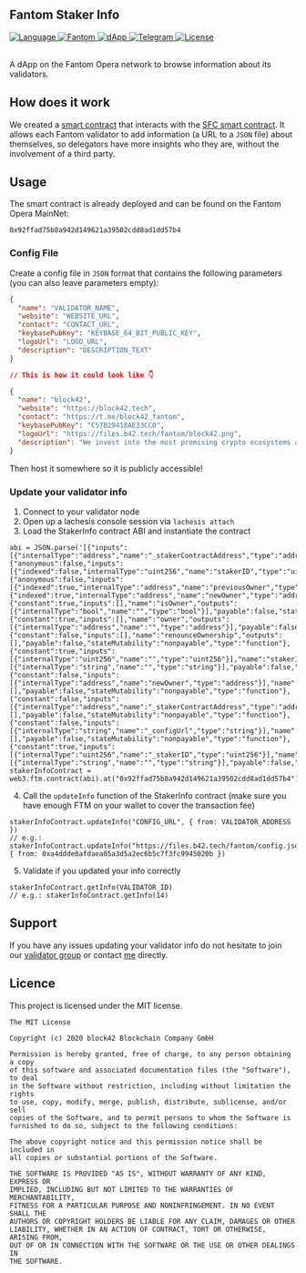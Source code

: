 ## Fantom Staker Info

<div>
  <a href="#">
    <img src="https://img.shields.io/badge/language-solidity-green.svg" alt="Language" />
  </a>
  <a href="https://explorer.fantom.network/address/0x92ffad75b8a942d149621a39502cdd8ad1dd57b4">
    <img src="https://img.shields.io/badge/network-fantom-3478ef.svg" alt="Fantom" />
  </a>
  <a href="https://fantomstaker.info">
    <img src="https://img.shields.io/badge/dapp-live-brightgreen.svg" alt="dApp" />
  </a>
  <a href="https://t.me/block42_fantom">
    <img src="https://img.shields.io/badge/contact-telegram-0088cc.svg" alt="Telegram" />
  </a>
  <a href="#">
    <img src="https://img.shields.io/badge/license-MIT-green.svg" alt="License" />
  </a>
</div>

<br />

A dApp on the Fantom Opera network to browse information about its validators.

## How does it work

We created a [smart contract](https://github.com/block42-blockchain-company/fantom-staker-info/blob/master/smart-contract/contracts/StakerInfo.sol) that interacts with the [SFC smart contract](https://github.com/Fantom-foundation/fantom-sfc/blob/master/contracts/sfc/Staker.sol). It allows each Fantom validator to add information (a URL to a `JSON` file) about themselves, so delegators have more insights who they are, without the involvement of a third party.

## Usage

The smart contract is already deployed and can be found on the Fantom Opera MainNet:

```solidity
0x92ffad75b8a942d149621a39502cdd8ad1dd57b4
```

### Config File

Create a config file in `JSON` format that contains the following parameters (you can also leave parameters empty):

```json
{
  "name": "VALIDATOR_NAME",
  "website": "WEBSITE_URL",
  "contact": "CONTACT_URL",
  "keybasePubKey": "KEYBASE_64_BIT_PUBLIC_KEY",
  "logoUrl": "LOGO_URL",
  "description": "DESCRIPTION_TEXT"
}

// This is how it could look like 👇

{
  "name": "block42",
  "website": "https://block42.tech",
  "contact": "https://t.me/block42_fantom",
  "keybasePubKey": "C57B29418AE33CC0",
  "logoUrl": "https://files.b42.tech/fantom/block42.png",
  "description": "We invest into the most promising crypto ecosystems and help them secure their networks. We provide consulting and development services on top of those protocols to bring adoption and use to them."
}
```

Then host it somewhere so it is publicly accessible!

### Update your validator info

1. Connect to your validator node
2. Open up a lachesis console session via `lachesis attach`
3. Load the StakerInfo contract ABI and instantiate the contract

```solidity
abi = JSON.parse('[{"inputs":[{"internalType":"address","name":"_stakerContractAddress","type":"address"}],"payable":false,"stateMutability":"nonpayable","type":"constructor"},{"anonymous":false,"inputs":[{"indexed":false,"internalType":"uint256","name":"stakerID","type":"uint256"}],"name":"InfoUpdated","type":"event"},{"anonymous":false,"inputs":[{"indexed":true,"internalType":"address","name":"previousOwner","type":"address"},{"indexed":true,"internalType":"address","name":"newOwner","type":"address"}],"name":"OwnershipTransferred","type":"event"},{"constant":true,"inputs":[],"name":"isOwner","outputs":[{"internalType":"bool","name":"","type":"bool"}],"payable":false,"stateMutability":"view","type":"function"},{"constant":true,"inputs":[],"name":"owner","outputs":[{"internalType":"address","name":"","type":"address"}],"payable":false,"stateMutability":"view","type":"function"},{"constant":false,"inputs":[],"name":"renounceOwnership","outputs":[],"payable":false,"stateMutability":"nonpayable","type":"function"},{"constant":true,"inputs":[{"internalType":"uint256","name":"","type":"uint256"}],"name":"stakerInfos","outputs":[{"internalType":"string","name":"","type":"string"}],"payable":false,"stateMutability":"view","type":"function"},{"constant":false,"inputs":[{"internalType":"address","name":"newOwner","type":"address"}],"name":"transferOwnership","outputs":[],"payable":false,"stateMutability":"nonpayable","type":"function"},{"constant":false,"inputs":[{"internalType":"address","name":"_stakerContractAddress","type":"address"}],"name":"updateStakerContractAddress","outputs":[],"payable":false,"stateMutability":"nonpayable","type":"function"},{"constant":false,"inputs":[{"internalType":"string","name":"_configUrl","type":"string"}],"name":"updateInfo","outputs":[],"payable":false,"stateMutability":"nonpayable","type":"function"},{"constant":true,"inputs":[{"internalType":"uint256","name":"_stakerID","type":"uint256"}],"name":"getInfo","outputs":[{"internalType":"string","name":"","type":"string"}],"payable":false,"stateMutability":"view","type":"function"}]')
stakerInfoContract = web3.ftm.contract(abi).at("0x92ffad75b8a942d149621a39502cdd8ad1dd57b4")
```

4. Call the `updateInfo` function of the StakerInfo contract (make sure you have enough FTM on your wallet to cover the transaction fee)

```solidity
stakerInfoContract.updateInfo("CONFIG_URL", { from: VALIDATOR_ADDRESS })
// e.g.: stakerInfoContract.updateInfo("https://files.b42.tech/fantom/config.json", { from: 0xa4ddde0afdaea05a3d5a2ec6b5c7f3fc9945020b })
```

5. Validate if you updated your info correctly

```solidity
stakerInfoContract.getInfo(VALIDATOR_ID)
// e.g.: stakerInfoContract.getInfo(14)
```

## Support

If you have any issues updating your validator info do not hesitate to join our [validator group](https://t.me/block42_fantom) or contact [me](https://t.me/christianlanz) directly.

## Licence

This project is licensed under the MIT license.

```
The MIT License

Copyright (c) 2020 block42 Blockchain Company GmbH

Permission is hereby granted, free of charge, to any person obtaining a copy
of this software and associated documentation files (the "Software"), to deal
in the Software without restriction, including without limitation the rights
to use, copy, modify, merge, publish, distribute, sublicense, and/or sell
copies of the Software, and to permit persons to whom the Software is
furnished to do so, subject to the following conditions:

The above copyright notice and this permission notice shall be included in
all copies or substantial portions of the Software.

THE SOFTWARE IS PROVIDED "AS IS", WITHOUT WARRANTY OF ANY KIND, EXPRESS OR
IMPLIED, INCLUDING BUT NOT LIMITED TO THE WARRANTIES OF MERCHANTABILITY,
FITNESS FOR A PARTICULAR PURPOSE AND NONINFRINGEMENT. IN NO EVENT SHALL THE
AUTHORS OR COPYRIGHT HOLDERS BE LIABLE FOR ANY CLAIM, DAMAGES OR OTHER
LIABILITY, WHETHER IN AN ACTION OF CONTRACT, TORT OR OTHERWISE, ARISING FROM,
OUT OF OR IN CONNECTION WITH THE SOFTWARE OR THE USE OR OTHER DEALINGS IN
THE SOFTWARE.
```
